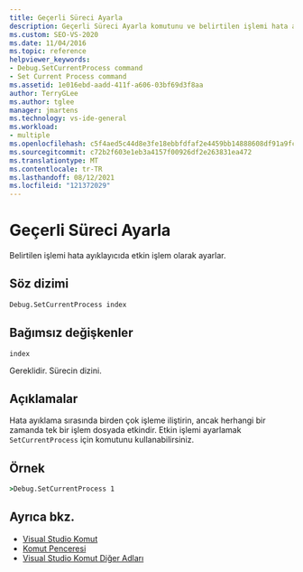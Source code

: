 ```yaml
---
title: Geçerli Süreci Ayarla
description: Geçerli Süreci Ayarla komutunu ve belirtilen işlemi hata ayıklayıcıda etkin işlem olarak nasıl ayarlaycı olduğunu öğrenin.
ms.custom: SEO-VS-2020
ms.date: 11/04/2016
ms.topic: reference
helpviewer_keywords:
- Debug.SetCurrentProcess command
- Set Current Process command
ms.assetid: 1e016ebd-aadd-411f-a606-03bf69d3f8aa
author: TerryGLee
ms.author: tglee
manager: jmartens
ms.technology: vs-ide-general
ms.workload:
- multiple
ms.openlocfilehash: c5f4aed5c44d8e3fe18ebbfdfaf2e4459bb14888608df91a9fcccd0c813ec67c
ms.sourcegitcommit: c72b2f603e1eb3a4157f00926df2e263831ea472
ms.translationtype: MT
ms.contentlocale: tr-TR
ms.lasthandoff: 08/12/2021
ms.locfileid: "121372029"
---
```

# <a name="set-current-process"></a>Geçerli Süreci Ayarla
Belirtilen işlemi hata ayıklayıcıda etkin işlem olarak ayarlar.

## <a name="syntax"></a>Söz dizimi

```cmd
Debug.SetCurrentProcess index
```

## <a name="arguments"></a>Bağımsız değişkenler
`index`

Gereklidir. Sürecin dizini.

## <a name="remarks"></a>Açıklamalar
Hata ayıklama sırasında birden çok işleme iliştirin, ancak herhangi bir zamanda tek bir işlem dosyada etkindir. Etkin işlemi ayarlamak `SetCurrentProcess` için komutunu kullanabilirsiniz.

## <a name="example"></a>Örnek

```cmd
>Debug.SetCurrentProcess 1
```

## <a name="see-also"></a>Ayrıca bkz.

- [Visual Studio Komut](../../ide/reference/visual-studio-commands.md)
- [Komut Penceresi](../../ide/reference/command-window.md)
- [Visual Studio Komut Diğer Adları](../../ide/reference/visual-studio-command-aliases.md)
